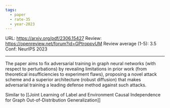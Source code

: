 ```yaml
---
tags:
  - paper
  - rate-35
  - year-2023
---
```

URL: https://arxiv.org/pdf/2306.15427
Review: https://openreview.net/forum?id=GPtroppvUM
Review average (1-5): 3.5
Conf: NeurIPS 2023

---

The paper aims to fix adversarial training in graph neural networks (with respect to perturbations) by revealing limitations in prior work (from theoretical insufficiencies to experiment flaws), proposing a novel attack scheme and a superior architecture (robust diffusion) that makes adversarial training a leading defense method against such attacks.

Similar to [[Joint Learning of Label and Environment Causal Independence for Graph Out-of-Distribution Generalization]]